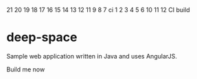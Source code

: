 21  20 19 18 17 16  15 14 13 12 11 9 8 7 ci 1 2 3 4 5 6 10 11 12
CI build

# deep-space
Sample web application written in Java and uses AngularJS.

Build me now
